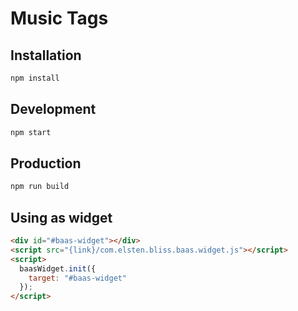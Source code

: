 # Music Tags

## Installation

```bash
npm install
```

## Development

```bash
npm start
```

## Production

```bash
npm run build
```

## Using as widget

```html
<div id="#baas-widget"></div>
<script src="{link}/com.elsten.bliss.baas.widget.js"></script>
<script>
  baasWidget.init({
    target: "#baas-widget"
  }); 
</script>
```


